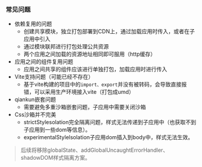 ### 常见问题
- 依赖复用的问题
  - 创建共享模块，独立打包部署到CDN上，通过加载应用时传入，或者在子应用中引入
  - 通过模块联邦进行打包处理公共资源
  - 两个应用之间加载的资源地址相同即可服用（http缓存）
- 应用之间的组件复用问题
  - 应用之间共享的组件应该进行单独打包，加载应用时进行传入
- Vite支持问题（可能已经不存在）
  - 基于vite构建的项目中的`import、export`并没有被转码，会导致直接报错，可以采用生产环境接入vite（打包成umd）
- qiankun嵌套问题
  - 需要避免多重沙箱嵌套问题，子应用中需要关闭沙箱
- Css沙箱并不完美
  - strictStylesolation完全隔离问题，样式无法传递到子应用中（也获取不到子应用到一些dom等信息）。
  - experimentalStylelsolation子应用dom插入到body中，样式无法生效。
> 后续将移除globalState、addGlobalUncaughtErrorHandler、shadowDOM样式隔离方案。